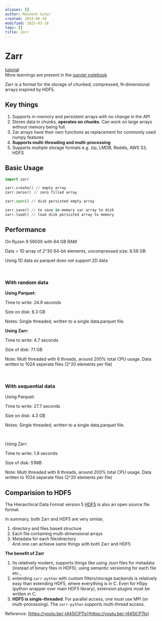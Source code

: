```yaml
---
aliases: []
author: Maneesh Sutar
created: 2024-06-10
modified: 2025-03-16
tags: []
title: Zarr
---
```


# Zarr

[tutorial](https://zarr.readthedocs.io/en/stable/tutorial.html#tutorial)  
More learnings are present in the [jupyter notebook](https://github.com/maneesh29s/digital-garden/blob/main/notebooks/zarr.ipynb)

Zarr is a format for the storage of chunked, compressed, N-dimensional arrays inspired by HDF5.

## Key things

1. Supports in-memory and persistent arrays with no change in the API
1. Stores data in chunks, **operates on chunks**. Can work on large arrays without memory being full.
1. Zar arrays have their own functions as replacement for commonly used numpy features
1. **Supports multi-threading and multi-processing**
1. Supports multiple storage formats e.g. zip, LMDB, Reddis, AWS S3, HDFS

## Basic Usage

````python
import zarr

zarr.create() // empty array
zarr.zeros() // zero filled array

zarr.open() // disk persisted empty array

zarr.save() // to save in-memory zar array to disk
zarr.load() // load disk persisted array to memory
````

## Performance

On Ryzen 9 5900X with 64 GB RAM

Data = 1D array of 2^30 64-bit elements, uncompressed size: 8.58 GB

Using 1D data as parquet does not support 2D data

‌

### With random data

**Using Parquet:**

Time to write: 24.9 seconds

Size on disk:  8.3 GB

Notes: Single threaded, written to a single data.parquet file.

**Using Zarr:**

Time to write: 4.7 seconds

Size of disk: 7.1 GB

Note: Multi threaded with 8 threads, around 200% total CPU usage. Data written to 1024 seperate files (2^20 elements per file)

‌

### With sequential data

Using Parquet:

Time to write: 27.7 seconds

Size on disk:  4.3 GB

Notes: Single threaded, written to a single data.parquet file.

‌

Using Zarr:

Time to write: 1.9 seconds

Size of disk: 51MB

Note: Multi threaded with 8 threads, around 200% total CPU usage. Data written to 1024 seperate files (2^20 elements per file)

## Comparision to HDF5

The Hierarchical Data Format version 5 [HDF5](https://github.com/HDFGroup/hdf5) is also an open source file format.

In summary, both Zarr and HDF5 are very similar,

1. directory and files based structure
1. Each file containing multi-dimensional arrays
1. Metadata for each file/directory  
   And one can achieve same things with both Zarr and HDF5

**The benefit of Zarr**

1. Its relatively modern, supports things like using Json files for metadata (instead of binary files in HDF5), using semantic versioning for each file etc.,
1. extending `zarr-python` with custom filters/storage backends is relatively easy than extending HDF5, where everything is in C. Even for H5py (python wrapper over main HDF5 library), extension plugins must be written in C.
1. **HDF5 is single-threaded**. For parallel access, one must use MPI (or multi-processing). The `zarr-python` supports multi-thread access.

Reference: [https://youtu.be/-l445lCPTts](https://youtu.be/-l445lCPTts)
